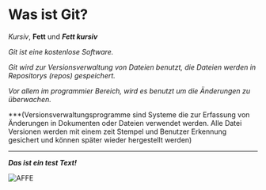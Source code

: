 # Was ist Git?

_Kursiv_, __Fett__ und ___Fett kursiv___

*Git ist eine kostenlose Software.*

*Git wird zur Versionsverwaltung von Dateien benutzt, die Dateien werden in Repositorys (repos) gespeichert.*

*Vor allem im programmier Bereich, wird es benutzt um die Änderungen zu überwachen.*

***(Versionsverwaltungsprogramme sind Systeme die zur Erfassung von Änderungen in Dokumenten oder Dateien verwendet werden. Alle Datei Versionen werden mit einem zeit Stempel und Benutzer Erkennung gesichert und können später wieder hergestellt werden) 
***

***Das ist ein test Text!***

![AFFE](Bild-URL "https://www.welt.de/vermischtes/article166641814/Das-Affen-Selfie-das-einen-Fotografen-ruinierte.html")
